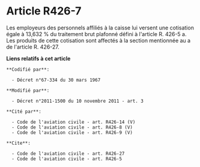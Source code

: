 # Article R426-7

Les employeurs des personnels affiliés à la caisse lui versent une cotisation égale à 13,632 % du traitement brut plafonné
défini à l'article R. 426-5 a. Les produits de cette cotisation sont affectés à la section mentionnée au a de l'article R.
426-27.

**Liens relatifs à cet article**

	**Codifié par**:

	  - Décret n°67-334 du 30 mars 1967

	**Modifié par**:

	  - Décret n°2011-1500 du 10 novembre 2011 - art. 3

	**Cité par**:

	  - Code de l'aviation civile - art. R426-14 (V)
	  - Code de l'aviation civile - art. R426-8 (V)
	  - Code de l'aviation civile - art. R426-9 (V)

	**Cite**:

	  - Code de l'aviation civile - art. R426-27
	  - Code de l'aviation civile - art. R426-5
